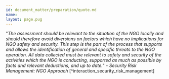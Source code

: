 ```yaml
---
id: document_matter/preparation/quote.md
name: 
layout: page.pug
---
```

"*The assessment should be relevant to the situation of the NGO locally and should therefore avoid diversions on factors which have no implications for NGO safety and security. This step is the part of the process that supports and allows the identification of general and specific threats to the NGO operation. All data collected must be relevant to safety and security of the activities which the NGO is conducting, supported as much as possible by facts and relevant deductions, and up to date.*" - _Security Risk Management: NGO Approach_ [^interaction_security_risk_management]

